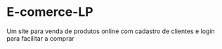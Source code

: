 # E-comerce-LP
Um site para venda de produtos online com cadastro de clientes e login para facilitar a comprar
